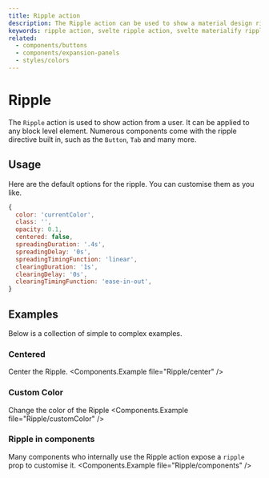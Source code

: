 ```yaml
---
title: Ripple action
description: The Ripple action can be used to show a material design ripple when an element is clicked
keywords: ripple action, svelte ripple action, svelte materialify ripple
related:
  - components/buttons
  - components/expansion-panels
  - styles/colors
---
```


# Ripple

The `Ripple` action is used to show action from a user. It can be applied to any block level element. Numerous components come with the ripple directive built in, such as the `Button`, `Tab` and many more.

## Usage

Here are the default options for the ripple. You can customise them as you like.

```js
{
  color: 'currentColor',
  class: '',
  opacity: 0.1,
  centered: false,
  spreadingDuration: '.4s',
  spreadingDelay: '0s',
  spreadingTimingFunction: 'linear',
  clearingDuration: '1s',
  clearingDelay: '0s',
  clearingTimingFunction: 'ease-in-out',
}
```

## Examples

Below is a collection of simple to complex examples.

### Centered

Center the Ripple. <Components.Example file="Ripple/center" />

### Custom Color

Change the color of the Ripple <Components.Example file="Ripple/customColor" />

### Ripple in components

Many components who internally use the Ripple action expose a `ripple` prop to customise it. <Components.Example file="Ripple/components" />
